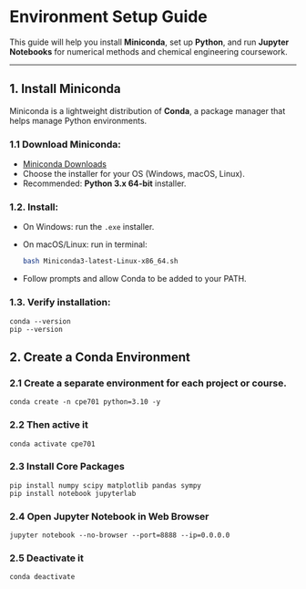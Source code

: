 # Environment Setup Guide

This guide will help you install **Miniconda**, set up **Python**, and run **Jupyter Notebooks** for numerical methods and chemical engineering coursework.

---

## 1. Install Miniconda

Miniconda is a lightweight distribution of **Conda**, a package manager that helps manage Python environments.

### 1.1 Download Miniconda:
   - [Miniconda Downloads](https://docs.conda.io/en/latest/miniconda.html)
   - Choose the installer for your OS (Windows, macOS, Linux).  
   - Recommended: **Python 3.x 64-bit** installer.

### 1.2. Install:
   - On Windows: run the `.exe` installer.
   - On macOS/Linux: run in terminal:

     ```bash
     bash Miniconda3-latest-Linux-x86_64.sh
     ```

   - Follow prompts and allow Conda to be added to your PATH.

### 1.3. Verify installation:
     
   ```
   conda --version
   pip --version
   ```

## 2. Create a Conda Environment

### 2.1 Create a separate environment for each project or course.

   ```
   conda create -n cpe701 python=3.10 -y
   ```

### 2.2 Then active it

   ```
   conda activate cpe701
   ```

### 2.3 Install Core Packages

   ```
   pip install numpy scipy matplotlib pandas sympy
   pip install notebook jupyterlab
   ```

### 2.4 Open Jupyter Notebook in Web Browser

   ```
   jupyter notebook --no-browser --port=8888 --ip=0.0.0.0
   ```

### 2.5 Deactivate it 

   ```
   conda deactivate
   ```



